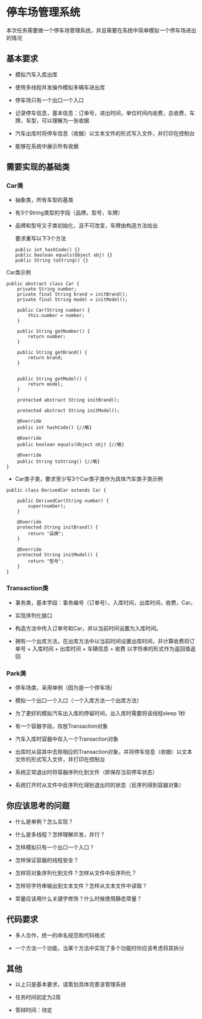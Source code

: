 # 停车场管理系统

本次任务需要做一个停车场管理系统，并且需要在系统中简单模拟一个停车场进出的情况

## 基本要求

* 模拟汽车入库出库

* 使用多线程并发操作模拟多辆车进出库

* 停车场只有一个出口一个入口

* 记录停车信息，基本信息：订单号，进出时间，单位时间内收费，总收费，车牌，车型，可以理解为一张收据

* 汽车出库时将停车信息（收据）以文本文件的形式写入文件，并打印在控制台

* 能够在系统中展示所有收据

## 需要实现的基础类

### Car类

* 抽象类，所有车型的基类

* 有3个String类型的字段（品牌，型号，车牌）

* 品牌和型号又子类初始化，且不可改变，车牌由构造方法给出

  要求重写以下3个方法

  ```
  public int hashCode() {} 
  public boolean equals(Object obj) {} 
  public String toString() {} 
  ```

Car类示例

  ```
  public abstract class Car {
      private String number;
      private final String brand = initBrand();
      private final String model = initModel();
  
      public Car(String number) {
          this.number = number;
      }
  
      public String getNumber() {
          return number;
      }
  
      public String getBrand() {
          return brand;
      }
  
  
      public String getModel() {
          return model;
      }
  
      protected abstract String initBrand();
  
      protected abstract String initModel();
  
      @Override
      public int hashCode() {//略}
  
      @Override
      public boolean equals(Object obj) {//略}
  
      @Override
      public String toString() {//略}
  }
  ```

* Car类子类，要求至少写3个Car类子类作为具体汽车类子类示例

```
public class DerivedCar extends Car {
    
    public DerivedCar(String number) {
        super(number);
    }

    @Override
    protected String initBrand() {
        return "品牌";
    }

    @Override
    protected String initModel() {
        return "型号";
    }
}
```

### Transaction类

* 事务类，基本字段：事务编号（订单号），入库时间，出库时间，收费，Car。

* 实现序列化接口

* 构造方法中传入订单号和Car，并以当前时间设置为入库时间。

* 拥有一个出库方法，在出库方法中以当前时间设置出库时间，并计算收费将订单号 + 入库时间 + 出库时间 + 车辆信息 + 收费 以字符串的形式作为返回值返回

### Park类

* 停车场类，采用单例（因为是一个停车场）

* 模拟一个出口一个入口（一个入库方法一个出库方法）

* 为了更好的模拟汽车出入库的停留时间，出入库时需要将该线程sleep 1秒

* 有一个容器字段，存放Transaction对象

* 汽车入库时容器中存入一个Transaction对象

* 出库时从容其中去除相应的Transaction对象，并将停车信息（收据）以文本文件的形式写入文件，并打印在控制台

* 系统正常退出时将容器序列化到文件（即保存当前停车状态）
* 系统打开时从文件中反序列化得到退出时的状态（反序列得到容器对象）

## 你应该思考的问题

* 什么是单例？怎么实现？

* 什么是多线程？怎样理解并发，并行？

* 怎样模拟只有一个出口一个入口？

* 怎样保证容器的线程安全？

* 怎样将对象序列化到文件？怎样从文件中反序列化？

* 怎样将字符串输出到文本文件？怎样从文本文件中读取？

* 常量应该用什么关键字修饰？什么时候使用静态常量？

## 代码要求

* 多人合作，统一的命名规范和代码格式

* 一个方法一个功能，当某个方法中实现了多个功能时你应该考虑将其拆分

## 其他

* 以上只是基本要求，请策划具体完善该管理系统

* 任务时间初定为2周

* 答辩时间：待定